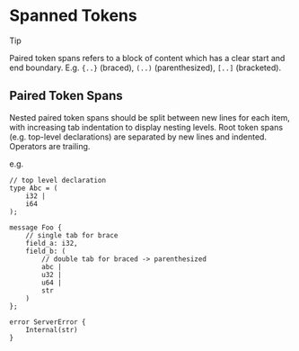 # Spanned Tokens

> [!TIP]
> Paired token spans refers to a block of content which has a clear start and end boundary. E.g. `{..}` (braced), `(..)` (parenthesized), `[..]` (bracketed).

## Paired Token Spans

Nested paired token spans should be split between new lines for each item, with increasing tab indentation to display nesting levels. Root token spans (e.g. top-level declarations) are separated by new lines and indented. Operators are trailing.

e.g.

```pld
// top level declaration
type Abc = (
    i32 |
    i64
);

message Foo {
    // single tab for brace
    field_a: i32,
    field_b: (
        // double tab for braced -> parenthesized
        abc |
        u32 |
        u64 |
        str
    )
};

error ServerError {
    Internal(str)
}
```
